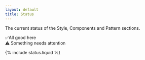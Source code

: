 ```yaml
---
layout: default
title: Status
---
```


The current status of the Style, Components and Pattern sections.

✅All good here  
⚠️ Something needs attention

{% include status.liquid %}

